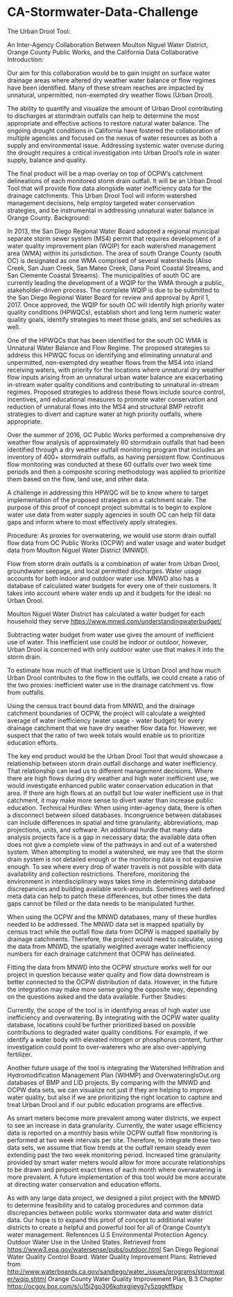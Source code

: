 # CA-Stormwater-Data-Challenge

The Urban Drool Tool:

An Inter-Agency Collaboration Between Moulton Niguel Water District, Orange County Public Works, and the California Data Collaborative
Introduction:

Our aim for this collaboration would be to gain insight on surface water drainage areas where altered dry weather water balance or flow regimes have been identified. Many of these stream reaches are impacted by unnatural, unpermitted, non-exempted dry weather flows (Urban Drool).

The ability to quantify and visualize the amount of Urban Drool contributing to discharges at stormdrain outfalls can help to determine the most appropriate and effective actions to restore natural water balance. The ongoing drought conditions in California have fostered the collaboration of multiple agencies and focused on the nexus of water resources as both a supply and environmental issue. Addressing systemic water overuse during the drought requires a critical investigation into Urban Drool’s role in water supply, balance and quality.

The final product will be a map overlay on top of OCPW’s catchment delineations of each monitored storm drain outfall. It will be an Urban Drool Tool that will provide flow data alongside water inefficiency data for the drainage catchments. This Urban Drool Tool will inform watershed management decisions, help employ targeted water conservation strategies, and be instrumental in addressing unnatural water balance in Orange County.
Background:

In 2013, the San Diego Regional Water Board adopted a regional municipal separate storm sewer system (MS4) permit that requires development of a water quality improvement plan (WQIP) for each watershed management area (WMA) within its jurisdiction. The area of south Orange County (south OC) is designated as one WMA comprised of several watersheds (Aliso Creek, San Juan Creek, San Mateo Creek, Dana Point Coastal Streams, and San Clemente Coastal Streams). The municipalities of south OC are currently leading the development of a WQIP for the WMA through a public, stakeholder-driven process. The complete WQIP is due to be submitted to the San Diego Regional Water Board for review and approval by April 1, 2017. Once approved, the WQIP for south OC will identify high priority water quality conditions (HPWQCs), establish short and long term numeric water quality goals, identify strategies to meet those goals, and set schedules as well.

One of the HPWQCs that has been identified for the south OC WMA is Unnatural Water Balance and Flow Regime. The proposed strategies to address this HPWQC focus on identifying and eliminating unnatural and unpermitted, non-exempted dry weather flows from the MS4 into inland receiving waters, with priority for the locations where unnatural dry weather flow inputs arising from an unnatural urban water balance are exacerbating in-stream water quality conditions and contributing to unnatural in-stream regimes. Proposed strategies to address these flows include source control, incentives, and educational measures to promote water conservation and reduction of unnatural flows into the MS4 and structural BMP retrofit strategies to divert and capture water at high priority outfalls, where appropriate. 

Over the summer of 2016, OC Public Works performed a comprehensive dry weather flow analysis of approximately 60 stormdrain outfalls that had been identified through a dry weather outfall monitoring program that includes an inventory of 400+ stormdrain outfalls, as having persistent flow. Continuous flow monitoring was conducted at these 60 outfalls over two week time periods and then a composite scoring methodology was applied to prioritize them based on the flow, land use, and other data. 
 
A challenge in addressing this HPWQC will be to know where to target implementation of the proposed strategies on a catchment scale. The purpose of this proof of concept project submittal is to begin to explore water use data from water supply agencies in south OC can help fill data gaps and inform where to most effectively apply strategies. 

Procedure:
As proxies for overwatering, we would use storm drain outfall flow data from OC Public Works (OCPW) and water usage and water budget data from Moulton Niguel Water District (MNWD). 

Flow from storm drain outfalls is a combination of water from Urban Drool, groundwater seepage, and local permitted discharges. Water usage accounts for both indoor and outdoor water use. MNWD also has a database of calculated water budgets for every one of their customers. It takes into account where water ends up and it budgets for the ideal: no Urban Drool. 

Moulton Niguel Water District has calculated a water budget for each household they serve https://www.mnwd.com/understandingwaterbudget/ 

Subtracting water budget from water use gives the amount of inefficient use of water. This inefficient use could be indoor or outdoor, however, Urban Drool is concerned with only outdoor water use that makes it into the storm drain. 

To estimate how much of that inefficient use is Urban Drool and how much Urban Drool contributes to the flow in the outfalls, we could create a ratio of the two proxies: inefficient water use in the drainage catchment vs. flow from outfalls. 

Using the census tract bound data from MNWD, and the drainage catchment boundaries of OCPW, the project will calculate a weighted average of water inefficiency (water usage - water budget) for every drainage catchment that we have dry weather flow data for. However, we suspect that the ratio of two week totals would enable us to prioritize education efforts.

The key end product would be the Urban Drool Tool that would showcase a relationship between storm drain outfall discharge and water inefficiency. That relationship can lead us to different management decisions. Where there are high flows during dry weather and high water inefficient use, we would investigate enhanced public water conservation education in that area. If there are high flows at an outfall but low water inefficient use in that catchment, it may make more sense to divert water than increase public education.
Technical Hurdles:
When using inter-agency data, there is often a disconnect between siloed databases. Incongruence between databases can include differences in spatial and time granularity, abbreviations, map projections, units, and software. An additional hurdle that many data analysis projects face is a gap in necessary data; the available data often does not give a complete view of the pathways in and out of a watershed system. When attempting to model a watershed, we may see that the storm drain system is not detailed enough or the monitoring data is not expansive enough. To see where every drop of water travels is not possible with data availability and collection restrictions. Therefore, monitoring the environment in interdisciplinary ways takes time in determining database discrepancies and building available work-arounds. Sometimes well defined meta data can help to patch these differences, but other times the data gaps cannot be filled or the data needs to be manipulated further.

When using the OCPW and the MNWD databases, many of these hurdles needed to be addressed. The MNWD data set is mapped spatially by census tract while the outfall flow data from OCPW is mapped spatially by drainage catchments. Therefore, the project would need to calculate, using the data from MNWD, the spatially weighted average water inefficiency numbers for each drainage catchment that OCPW has delineated. 

Fitting the data from MNWD into the OCPW structure works well for our project in question because water quality and flow data downstream is better connected to the OCPW distribution of data. However, in the future the integration may make more sense going the opposite way, depending on the questions asked and the data available. 
Further Studies:

Currently, the scope of the tool is in identifying areas of high water use inefficiency and overwatering. By integrating with the OCPW water quality database, locations could be further prioritized based on possible contributions to degraded water quality conditions. For example, if we identify a water body with elevated nitrogen or phosphorus content, further investigation could point to over-waterers who are also over-applying fertilizer.

Another future usage of the tool is integrating the Watershed Infiltration and Hydromodification Management Plan (WIHMP) and OverwateringIsOut.org databases of BMP and LID projects. By comparing with the MNWD and OCPW data sets, we can visualize not just if they are helping to improve water quality, but also if we are prioritizing the right location to capture and treat Urban Drool and if our public education programs are effective.

As smart meters become more prevalent among water districts, we expect to see an increase in data granularity. Currently, the water usage efficiency data is reported on a monthly basis while OCPW outfall flow monitoring is performed at two week intervals per site. Therefore, to integrate these two data sets, we assume that flow trends at the outfall remain steady even extending past the two week monitoring period. Increased time granularity provided by smart water meters would allow for more accurate relationships to be drawn and pinpoint exact times of each month where overwatering is more prevalent. A future implementation of this tool would be more accurate at directing water conservation and education efforts.

As with any large data project, we designed a pilot project with the MNWD to determine feasibility and to catalog procedures and common data discrepancies between public works stormwater data and water district data. Our hope is to expand this proof of concept to additional water districts to create a helpful and powerful tool for all of Orange County’s water management. 
References
U.S Environmental Protection Agency. Outdoor Water Use in the United States. Retrieved from https://www3.epa.gov/watersense/pubs/outdoor.html
San Diego Regional Water Quality Control Board. Water Quality Improvement Plans. Retrieved from http://www.waterboards.ca.gov/sandiego/water_issues/programs/stormwater/wqip.shtml
Orange County Water Quality Improvement Plan, B.3 Chapter https://ocgov.box.com/s/u15i2gp306kqhxgjieyg7y5zqgkffkpy 


